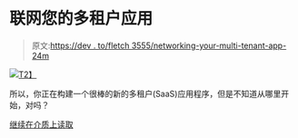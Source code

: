 # 联网您的多租户应用

> 原文:[https://dev . to/fletch 3555/networking-your-multi-tenant-app-24m](https://dev.to/fletch3555/networking-your-multi-tenant-app-24m)

[![](../Images/f048a523408393ba1a75164a300769ac.png)T2】](https://medium.com/@fletch3555/networking-your-multi-tenant-app-24a340310883?source=rss-8da6e20baa1f------2)

所以，你正在构建一个很棒的新的多租户(SaaS)应用程序，但是不知道从哪里开始，对吗？

[继续在介质上读取](https://medium.com/@fletch3555/networking-your-multi-tenant-app-24a340310883?source=rss-8da6e20baa1f------2)